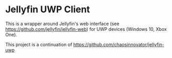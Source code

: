 # Jellyfin UWP Client
This is a wrapper around Jellyfin's web interface (see https://github.com/jellyfin/jellyfin-web) for UWP devices (Windows 10, Xbox One). 

This project is a continuation of https://github.com/chaosinnovator/jellyfin-uwp